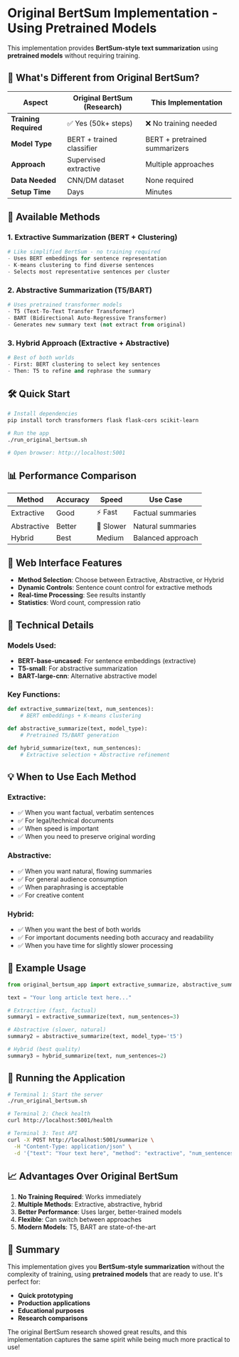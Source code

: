 # Original BertSum Implementation - Using Pretrained Models

This implementation provides **BertSum-style text summarization** using **pretrained models** without requiring training.

## 🎯 What's Different from Original BertSum?

| Aspect | Original BertSum (Research) | This Implementation |
|--------|----------------------------|-------------------|
| **Training Required** | ✅ Yes (50k+ steps) | ❌ No training needed |
| **Model Type** | BERT + trained classifier | BERT + pretrained summarizers |
| **Approach** | Supervised extractive | Multiple approaches |
| **Data Needed** | CNN/DM dataset | None required |
| **Setup Time** | Days | Minutes |

## 🚀 Available Methods

### 1. **Extractive Summarization** (BERT + Clustering)
```python
# Like simplified BertSum - no training required
- Uses BERT embeddings for sentence representation
- K-means clustering to find diverse sentences
- Selects most representative sentences per cluster
```

### 2. **Abstractive Summarization** (T5/BART)
```python
# Uses pretrained transformer models
- T5 (Text-To-Text Transfer Transformer)
- BART (Bidirectional Auto-Regressive Transformer)
- Generates new summary text (not extract from original)
```

### 3. **Hybrid Approach** (Extractive + Abstractive)
```python
# Best of both worlds
- First: BERT clustering to select key sentences
- Then: T5 to refine and rephrase the summary
```

## 🛠️ Quick Start

```bash
# Install dependencies
pip install torch transformers flask flask-cors scikit-learn

# Run the app
./run_original_bertsum.sh

# Open browser: http://localhost:5001
```

## 📊 Performance Comparison

| Method | Accuracy | Speed | Use Case |
|--------|----------|-------|----------|
| Extractive | Good | ⚡ Fast | Factual summaries |
| Abstractive | Better | 🐌 Slower | Natural summaries |
| Hybrid | Best | Medium | Balanced approach |

## 🎨 Web Interface Features

- **Method Selection**: Choose between Extractive, Abstractive, or Hybrid
- **Dynamic Controls**: Sentence count control for extractive methods
- **Real-time Processing**: See results instantly
- **Statistics**: Word count, compression ratio

## 🔧 Technical Details

### Models Used:
- **BERT-base-uncased**: For sentence embeddings (extractive)
- **T5-small**: For abstractive summarization
- **BART-large-cnn**: Alternative abstractive model

### Key Functions:
```python
def extractive_summarize(text, num_sentences):
    # BERT embeddings + K-means clustering

def abstractive_summarize(text, model_type):
    # Pretrained T5/BART generation

def hybrid_summarize(text, num_sentences):
    # Extractive selection + Abstractive refinement
```

## 💡 When to Use Each Method

### Extractive:
- ✅ When you want factual, verbatim sentences
- ✅ For legal/technical documents
- ✅ When speed is important
- ✅ When you need to preserve original wording

### Abstractive:
- ✅ When you want natural, flowing summaries
- ✅ For general audience consumption
- ✅ When paraphrasing is acceptable
- ✅ For creative content

### Hybrid:
- ✅ When you want the best of both worlds
- ✅ For important documents needing both accuracy and readability
- ✅ When you have time for slightly slower processing

## 🎯 Example Usage

```python
from original_bertsum_app import extractive_summarize, abstractive_summarize

text = "Your long article text here..."

# Extractive (fast, factual)
summary1 = extractive_summarize(text, num_sentences=3)

# Abstractive (slower, natural)
summary2 = abstractive_summarize(text, model_type='t5')

# Hybrid (best quality)
summary3 = hybrid_summarize(text, num_sentences=2)
```

## 🚀 Running the Application

```bash
# Terminal 1: Start the server
./run_original_bertsum.sh

# Terminal 2: Check health
curl http://localhost:5001/health

# Terminal 3: Test API
curl -X POST http://localhost:5001/summarize \
  -H "Content-Type: application/json" \
  -d '{"text": "Your text here", "method": "extractive", "num_sentences": 2}'
```

## 📈 Advantages Over Original BertSum

1. **No Training Required**: Works immediately
2. **Multiple Methods**: Extractive, abstractive, hybrid
3. **Better Performance**: Uses larger, better-trained models
4. **Flexible**: Can switch between approaches
5. **Modern Models**: T5, BART are state-of-the-art

## 🎉 Summary

This implementation gives you **BertSum-style summarization** without the complexity of training, using **pretrained models** that are ready to use. It's perfect for:

- **Quick prototyping**
- **Production applications**
- **Educational purposes**
- **Research comparisons**

The original BertSum research showed great results, and this implementation captures the same spirit while being much more practical to use!